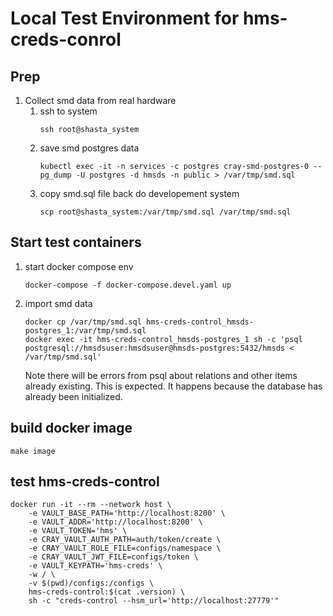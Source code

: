 # Local Test Environment for hms-creds-conrol

## Prep

1. Collect smd data from real hardware
    1. ssh to system
        ```
        ssh root@shasta_system
        ```
    2. save smd postgres data
        ```
        kubectl exec -it -n services -c postgres cray-smd-postgres-0 -- pg_dump -U postgres -d hmsds -n public > /var/tmp/smd.sql
        ```
    3. copy smd.sql file back do developement system
        ```
        scp root@shasta_system:/var/tmp/smd.sql /var/tmp/smd.sql
        ```
## Start test containers      

1. start docker compose env
    ```
    docker-compose -f docker-compose.devel.yaml up
    ```
2. import smd data
    ```
    docker cp /var/tmp/smd.sql hms-creds-control_hmsds-postgres_1:/var/tmp/smd.sql
    docker exec -it hms-creds-control_hmsds-postgres_1 sh -c 'psql postgresql://hmsdsuser:hmsdsuser@hmsds-postgres:5432/hmsds < /var/tmp/smd.sql'
    ```
    Note there will be errors from psql about relations and other items already existing. This is expected. It happens because the database has already been initialized.

## build docker image
```
make image
```

## test hms-creds-control
```
docker run -it --rm --network host \
    -e VAULT_BASE_PATH='http://localhost:8200' \
    -e VAULT_ADDR='http://localhost:8200' \
    -e VAULT_TOKEN='hms' \
    -e CRAY_VAULT_AUTH_PATH=auth/token/create \
    -e CRAY_VAULT_ROLE_FILE=configs/namespace \
    -e CRAY_VAULT_JWT_FILE=configs/token \
    -e VAULT_KEYPATH='hms-creds' \
    -w / \
    -v $(pwd)/configs:/configs \
    hms-creds-control:$(cat .version) \
    sh -c "creds-control --hsm_url='http://localhost:27779'"
```


